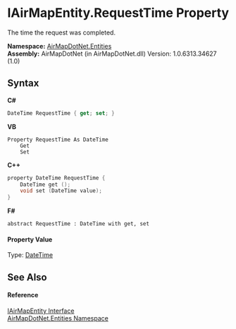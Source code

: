 # IAirMapEntity.RequestTime Property 
 

The time the request was completed.

**Namespace:**&nbsp;<a href="N_AirMapDotNet_Entities">AirMapDotNet.Entities</a><br />**Assembly:**&nbsp;AirMapDotNet (in AirMapDotNet.dll) Version: 1.0.6313.34627 (1.0)

## Syntax

**C#**<br />
``` C#
DateTime RequestTime { get; set; }
```

**VB**<br />
``` VB
Property RequestTime As DateTime
	Get
	Set
```

**C++**<br />
``` C++
property DateTime RequestTime {
	DateTime get ();
	void set (DateTime value);
}
```

**F#**<br />
``` F#
abstract RequestTime : DateTime with get, set

```


#### Property Value
Type: <a href="http://msdn2.microsoft.com/en-us/library/03ybds8y" target="_blank">DateTime</a>

## See Also


#### Reference
<a href="T_AirMapDotNet_Entities_IAirMapEntity">IAirMapEntity Interface</a><br /><a href="N_AirMapDotNet_Entities">AirMapDotNet.Entities Namespace</a><br />